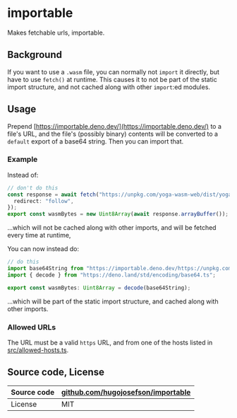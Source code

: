 # importable

Makes fetchable urls, importable.

## Background

If you want to use a `.wasm` file, you can normally not `import` it directly,
but have to use `fetch()` at runtime. This causes it to not be part of the
static import structure, and not cached along with other `import`:ed modules.

## Usage

Prepend [https://importable.deno.dev/](https://importable.deno.dev/) to a file's
URL, and the file's (possibly binary) contents will be converted to a `default`
export of a base64 string. Then you can import that.

### Example

Instead of:

```ts
// don't do this
const response = await fetch("https://unpkg.com/yoga-wasm-web/dist/yoga.wasm", {
  redirect: "follow",
});
export const wasmBytes = new Uint8Array(await response.arrayBuffer());
```

...which will not be cached along with other imports, and will be fetched every
time at runtime,

You can now instead do:

```ts
// do this
import base64String from "https://importable.deno.dev/https://unpkg.com/yoga-wasm-web/dist/yoga.wasm";
import { decode } from "https://deno.land/std/encoding/base64.ts";

export const wasmBytes: Uint8Array = decode(base64String);
```

...which will be part of the static import structure, and cached along with
other imports.

### Allowed URLs

The URL must be a valid `https` URL, and from one of the hosts listed in
[src/allowed-hosts.ts](https://github.com/hugojosefson/importable/blob/main/src/allowed-hosts.ts).

## Source code, License

| Source code | [github.com/hugojosefson/importable](https://github.com/hugojosefson/importable) |
| ----------- | -------------------------------------------------------------------------------- |
| License     | MIT                                                                              |
